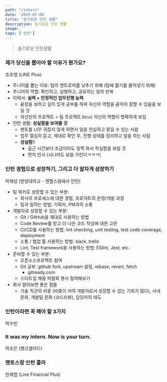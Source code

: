 ```yaml
---
path: "/intern"
date: '2019-07-06'
title: "슬기로운 인턴 생활"
description: 슬기로운 인턴 생활
image: ''
tags: ['인턴']
---
```

> 슬기로운 인턴생활

### 제가 당신을 뽑아야 할 이유가 뭔가요?
조호영 (LINE Plus)
- 주니어를 뽑는 이유: 팀의 엔트로피를 낮추기 위해 (팀에 활기를 불어넣기 위해)
- 주니어의 역할: 확인하고, 실행하고, 공유하는 일의 반복
- 이력서: __실력 + 안정적인 업무진행 능력__
    - 끝장을 보려고 깊이 있게 공부를 하여 자신의 역할을 끝까지 잘할 수 있음을 보일 것
    - 자신만의 프로젝트 > 팀 프로젝트 bcuz 자신의 역할이 명확하게 보임
- 인턴 생활: __성실함을 보여줄 것__
    - 멘토를 너무 귀찮지 않게 하면서 일을 안심하고 맡길 수 있는 사람
    - 업무 열심히 듣고, 제대로 확인 후, 진행 상태를 정리하고 일을 하는 사람
    - __성실함__!!
        - 출근 시간보다 조금이라도 일찍 와서 착실함을 보일 것
        - 먼저 인사 (시니어도 낯을 가린다ㅋㅋㅋ)


### 인턴 경험으로 성장하기, 그리고 더 알차게 성장하기
박재성 (한양대학교 - 엔젤스윙에서 인턴)
- 팀 워커로 성장할 수 있는 부분:
    - 회사의 프로세스에 대한 경험, 프로덕트의 운영/개발 과정
    - 팀과 일하는 방법: 기획자, PM과의 소통
- 개발자로 성장할 수 있는 부분:
    - Git / GitHub을 제대로 사용하는 방법
    - Code Review를 받고 더 나은 코드 작성에 대한 고민
    - CI/CD를 사용하는 방법: lint checking, unit testing, test code coverage, deployment
    - 소통 / 협업 툴 사용하는 방법: slack, trello
    - Lint, Test framework을 사용하는 방법: ESlint, Jest, etc.
- 준비할 수 있는 부분:
    - 오픈소스프로젝트 참여
    - Git 공부: github fork, upstream 설정, rebase, revert, fetch
        - gitready.com
    - 스타트업 채용 박람회 행사 참여해보기
- 회사 알아보면 좋은 점들
     - 기술 직군의 비중 (비중이 커야 개발자로서 성장할 수 있는 기회가 많다), 사내 문화, 개발팀 문화 (코드리뷰), 담당자의 태도
    
### 인턴이라면 꼭 해야 할 3가지
박수빈 


### It was my intern. Now is your turn.
하조은 (뱅크샐러드)

### 멘토스랑 인턴 콜라
한재엽 (Line Financial Plus)